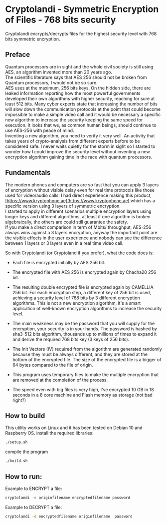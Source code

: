 # Cryptolandi - Symmetric Encryption of Files - 768 bits security

Cryptolandi encrypts/decrypts files for the highest security level with 768 bits symmetric encryption.  

## Preface
Quantum processors are in sight and the whole civil society is still using AES, an algorithm invented more than 20 years ago.    
The scientific literature says that AES 256 should not be broken from Quantum processors, I would not be so sure.  
AES uses at the maximum, 256 bits keys. On the hidden side, there are leaked information reporting how the most powerful governments developed their own algorithms with higher security, reaching for sure at least 512 bits.
Many cyber experts state that increasing the number of bits will slow down the communication protocols at the point that could become impossible to make a simple video call and it would be necessary a specific new algorithm to increase the security keeping the same speed for execution.
It looks that we, as common human beings, should continue to use AES-256 with peace of mind.  
Inventing a new algorithm, you need to verify it very well. An activity that takes years of crypto-analysis from different experts before to be considered safe.
I never waits quietly for the storm in sight so I started to wonder how I could improve the security level without inventing a new encryption algorithm gaining time in the race with quantum processors. 

## Fundamentals

The modern phones and computers are so fast that you can apply 3 layers of encryption without visible delay even for real time protocols like those used for video/audio calls. 
I had direct experience making this product, [https://www.kryptophone.ae](https://www.kryptophone.ae) which has a specific version using 3 layers of symmetric encryption.  
I started to apply in different scenarios multiple encryption layers using longer keys and different algorithms, at least if one algorithm is broken algebraically, the others are could still guarantee the safety.  
If you make a direct comparison in term of Mbits/ throughput, AES-256 always wins against a 3 layers encryption, anyway the important point are the visible effects in the user experience and nobody can see the difference between 1 layers or 3 layers even in a real time video call.  

So with Cryptolandi (or Cryptoland if you prefer), what the code does is:

- Each file is encrypted initially by AES 256 bit.
- The encrypted file with AES 256 is encrypted again by Chacha20 256 bit.
- The resulting double encrypted file is encrypted again by CAMELLIA 256 bit.
For each encryption step, a different key of 256 bit is used, achieving a security level of 768 bits by 3 different encryption algorithms.
This is not a new encryption algorithm, it's a smart application of well-known encryption algorithms to increase the security level.

- The main weakness may be the password that you will supply for the encryption, your security is in your hands.  The password is hashed by sha3-512 bits algorithm, thousands up to millions of times to expand it and derive the required 768 bits key (3 keys of 256 bits).
- The Init Vectors (IV) required from the algorithm are generated randomly because they must be always different, and they are stored at the bottom of the encrypted file. The size of the encrypted file is a bigger of 64 bytes compared to the file of origin.  
- This program uses temporary files to make the multiple encryption that are removed at the completion of the process.
- The speed even with big files is very high, I've encrypted 10 GB in 18 seconds in a 8 core machine and Flash memory as storage (not bad right?)

## How to build
This utility works on Linux and it has been tested on Debian 10 and Raspberry OS.
install the required libraries:
```bash 
./setup.sh
```  
compile the program
```bash
./build.sh
```  
## How to run:
Example to ENCRYPT a file: 
```bash
cryptolandi -e originfilename encryptedfilename password
```  

Example to DECRYPT a file: 

```bash
cryptolandi -d encryptedfilename originfilename  password
```  




